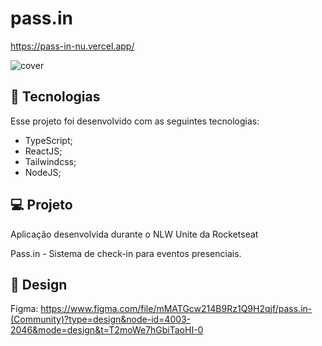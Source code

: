 # pass.in
https://pass-in-nu.vercel.app/

![cover](https://github.com/XxWexX5/pass.in/assets/37388037/98896004-612a-4eec-add1-f27a306e67ea)


## 🚀 Tecnologias

Esse projeto foi desenvolvido com as seguintes tecnologias:
* TypeScript;
* ReactJS;
* Tailwindcss;
* NodeJS;


## 💻 Projeto

Aplicação desenvolvida durante o NLW Unite da Rocketseat

Pass.in - Sistema de check-in para eventos presenciais.


## 🎨 Design

Figma: https://www.figma.com/file/mMATGcw214B9Rz1Q9H2qjf/pass.in-(Community)?type=design&node-id=4003-2046&mode=design&t=T2moWe7hGbiTaoHI-0
